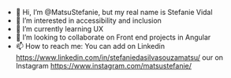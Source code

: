 - 👋 Hi, I’m @MatsuStefanie, but my real name is Stefanie Vidal
- 👀 I’m interested in accessibility and inclusion
- 🌱 I’m currently learning UX 
- 💞️ I’m looking to collaborate on Front end projects in Angular
- 📫 How to reach me: 
 You can add on Linkedin https://www.linkedin.com/in/stefaniedasilvasouzamatsu/ 
 our on Instagram https://www.instagram.com/matsustefanie/

